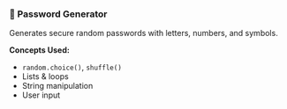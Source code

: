 ### 🔐 Password Generator 

Generates secure random passwords with letters, numbers, and symbols.

**Concepts Used:**
- `random.choice()`, `shuffle()`
- Lists & loops
- String manipulation
- User input
